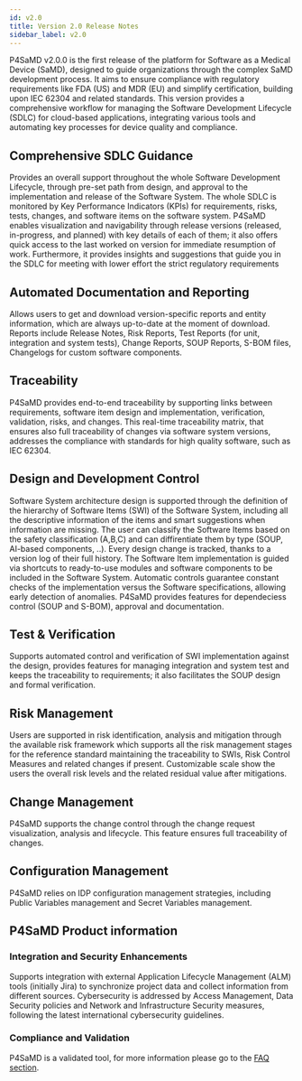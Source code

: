 ```yaml
---
id: v2.0
title: Version 2.0 Release Notes
sidebar_label: v2.0
---
```


P4SaMD v2.0.0 is the first release of the platform for Software as a Medical Device (SaMD), designed to guide organizations through the complex SaMD development process. It aims to ensure compliance with regulatory requirements like FDA (US) and MDR (EU) and simplify certification, building upon IEC 62304 and related standards. This version provides a comprehensive workflow for managing the Software Development Lifecycle (SDLC) for cloud-based applications, integrating various tools and automating key processes for device quality and compliance.  

## Comprehensive SDLC Guidance

Provides an overall support throughout the whole Software Development Lifecycle, through pre-set path from design, and approval to the implementation and release of the Software System. The whole SDLC is monitored by Key Performance Indicators (KPIs) for requirements, risks, tests, changes, and software items on the software system. P4SaMD enables visualization and navigability through release versions (released, in-progress, and planned) with key details of each of them; it also offers quick access to the last worked on version for immediate resumption of work. 
Furthermore, it provides insights and suggestions that guide you in the SDLC for meeting with lower effort the strict regulatory requirements 

## Automated Documentation and Reporting
Allows users to get and download version-specific reports and entity information, which are always up-to-date at the moment of download.
Reports include Release Notes, Risk Reports, Test Reports (for unit, integration and system tests), Change Reports, SOUP Reports, S-BOM files, Changelogs for custom software components.

## Traceability 
P4SaMD provides end-to-end traceability by supporting links between requirements, software item design and implementation, verification, validation, risks, and changes. This real-time traceability matrix, that ensures also full traceability of changes via software system versions, addresses the compliance with standards for high quality software, such as IEC 62304. 

## Design and Development Control
Software System architecture design is supported through the definition of the hierarchy of Software Items (SWI) of the Software System, including all the descriptive information of the items and smart suggestions when information are missing. The user can classify the Software Items based on the safety classification (A,B,C) and can diffirentiate them by type (SOUP, AI-based components, ..). Every design change is tracked, thanks to a version log of their full history.
The Software Item implementation is guided via shortcuts to ready-to-use modules and software components to be included in the Software System. Automatic controls guarantee constant checks of the implementation versus the Software specifications, allowing early detection of anomalies. P4SaMD provides features for dependeciess control (SOUP and S-BOM), approval and documentation. 


## Test & Verification
Supports automated control and verification of SWI implementation against the design, provides features for managing integration and system test and keeps the traceability to requirements; it also facilitates the SOUP design and formal verification.


## Risk Management
Users are supported in risk identification, analysis and mitigation through the available risk framework which supports all the risk management stages for the reference standard maintaining the traceability to SWIs, Risk Control Measures and related changes if present. Customizable scale show the users the overall risk levels and the related residual value after mitigations.

## Change Management
P4SaMD supports the change control through the change request visualization, analysis and lifecycle. This feature ensures full traceability of changes. 


## Configuration Management
P4SaMD relies on IDP configuration management strategies, including Public Variables management and Secret Variables management.  

## P4SaMD Product information 

### Integration and Security Enhancements
Supports integration with external Application Lifecycle Management (ALM) tools (initially Jira) to synchronize project data and collect information from different sources. Cybersecurity is addressed by Access Management, Data Security policies and Network and Infrastructure Security measures, following the latest international cybersecurity guidelines.  

### Compliance and Validation
P4SaMD is a validated tool, for more information please go to the [FAQ section](../faq.md).  
